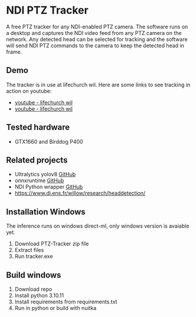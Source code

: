 # NDI PTZ Tracker
A free PTZ tracker for any NDI-enabled PTZ camera. The software runs on a desktop and captures the NDI video feed from any PTZ camera on the network. Any detected head can be selected for tracking and the software will send NDI PTZ commands to the camera to keep the detected head in frame.

## Demo
The tracker is in use at lifechurch wil. Here are some links to see tracking in action on youtube:
- [youtube - lifechurch wil](https://youtu.be/Er5B_IqR304?t=709)
- [youtube - lifechurch wil](https://youtu.be/-PTu4VsTdoA?t=1351)

## Tested hardware
- GTX1660 and Birddog P400

## Related projects
- Ultralytics yolov8 [GitHub](https://github.com/ultralytics/ultralytics)
- onnxruntime [GitHub](https://github.com/microsoft/onnxruntime)
- NDI Python wrapper [GitHub](https://github.com/buresu/ndi-python)
- https://www.di.ens.fr/willow/research/headdetection/

## Installation Windows
The inference runs on windows direct-ml, only windows version is avaiable yet.
1. Download PTZ-Tracker zip file
2. Extract files
3. Run tracker.exe

## Build windows
1. Download repo
2. Install python 3.10.11
3. Install requirements from requirements.txt
4. Run in python or build with nuitka

